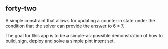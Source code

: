## forty-two

A simple constraint that allows for updating a counter in state under the
condition that the solver can provide the answer to 6 * 7.

The goal for this app is to be a simple-as-possible demonstration of how to
build, sign, deploy and solve a simple pint intent set.
